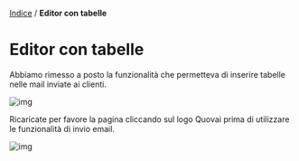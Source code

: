 [Indice](index.html) / **Editor con tabelle**

# Editor con tabelle

Abbiamo rimesso a posto la funzionalità che permetteva di inserire tabelle nelle mail inviate ai clienti.

![img](https://mcusercontent.com/469cd2f9ee673fc3cb5e90eea/images/3611f761-3b74-4781-9e3b-b986475ca9ed.png)

Ricaricate per favore la pagina cliccando sul logo Quovai prima di utilizzare le funzionalità di invio email.

![img](https://mcusercontent.com/469cd2f9ee673fc3cb5e90eea/images/eb0d0e8d-a508-4258-b8bf-52fcbeb00192.png)